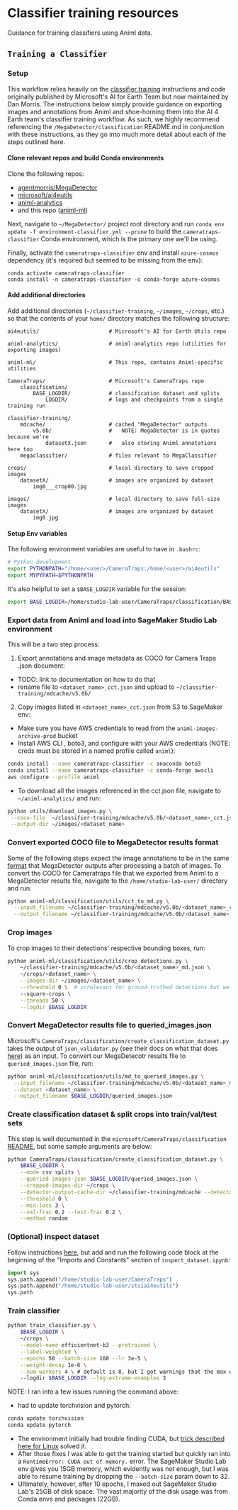 # Classifier training resources
Guidance for training classifiers using Animl data.

## `Training a Classifier`


### Setup

This workflow relies heavily on the [classifier training](https://github.com/agentmorris/MegaDetector/tree/main/classification) instructions and code originally published by Microsoft's AI for Earth Team but now maintained by Dan Morris. The instructions below simply provide guidance on  exporting images and annotations from Animl and shoe-horning them into the AI 4 Earth team's classifier training workflow. As such, we highly recommend referencing the `/MegaDetector/classification` README.md in conjunction with these instructions, as they go into much more detail about each of the steps outlined here.

#### Clone relevant repos and build Conda environments

Clone the following repos:
- [agentmorris/MegaDetector](https://github.com/agentmorris/MegaDetector)
- [microsoft/ai4eutils](https://github.com/microsoft/ai4eutils)
- [animl-analytics](https://github.com/tnc-ca-geo/animl-analytics)
- and this repo ([animl-ml](https://github.com/tnc-ca-geo/animl-ml))

Next, navigate to `~/MegaDetector/` project root directory and run `conda env update -f environment-classifier.yml --prune` to build the `cameratraps-classifier` Conda environment, which is the primary one we'll be using.

Finally, activate the `cameratraps-classifier` env and install `azure-cosmos` dependency (it's required but seemed to be missing from the env):

```
conda activate cameratraps-classifier
conda install -n cameratraps-classifier -c conda-forge azure-cosmos
```

#### Add additional directories

Add additional directories (`~/classifier-training`, `~/images`, `~/crops`, etc.) so that the contents of your `home/` directory matches the following structure:

```
ai4eutils/                      # Microsoft's AI for Earth Utils repo

animl-analytics/                # animl-analytics repo (utilities for exporting images)

animl-ml/                       # This repo, contains Animl-specific utilities

CameraTraps/                    # Microsoft's CameraTraps repo
    classification/
        BASE_LOGDIR/            # classification dataset and splits
            LOGDIR/             # logs and checkpoints from a single training run

classifier-training/            
    mdcache/                    # cached "MegaDetector" outputs
        v5.0b/                  #   NOTE: MegaDetector is in quotes because we're
            datasetX.json       #   also storing Animl annotations here too
    megaclassifier/             # files relevant to MegaClassifier

crops/                          # local directory to save cropped images
    datasetX/                   # images are organized by dataset
        img0___crop00.jpg

images/                         # local directory to save full-size images
    datasetX/                   # images are organized by dataset
        img0.jpg

```

#### Setup Env variables
The following environment variables are useful to have in `.bashrc`:

```bash
# Python development
export PYTHONPATH="/home/<user>/CameraTraps:/home/<user>/ai4eutils"
export MYPYPATH=$PYTHONPATH
```

It's also helpful to set a `$BASE_LOGDIR` variable for the session:
```bash
export BASE_LOGDIR=/home/studio-lab-user/CameraTraps/classification/BASE_LOGDIR
```

### Export data from Animl and load into SageMaker Studio Lab environment
This will be a two step process:
1. Export annotations and image metadata as COCO for Camera Traps .json document:
  - TODO: link to documentation on how to do that
  - rename file to `<dataset_name>_cct.json` and upload to `~/classifier-training/mdcache/v5.0b/`
2. Copy images listed in `<dataset_name>_cct.json` from S3 to SageMaker env:
  - Make sure you have AWS credentials to read from the `animl-images-archive-prod` bucket
  - Install AWS CLI , boto3, and configure with your AWS credentials (NOTE: creds must be stored in a named profile called `animl`):
  ```bash
  conda install --name cameratraps-classifier -c anaconda boto3
  conda install --name cameratraps-classifier -c conda-forge awscli
  aws configure --profile animl
  ```
  - To download all the images referenced in the cct.json file, navigate to `~/animl-analytics/` and run:
  ```bash
  python utils/download_images.py \
   --coco-file  ~/classifier-training/mdcache/v5.0b/<dataset_name>_cct.json\
   --output-dir ~/images/<dataset_name>
  ```

### Convert exported COCO file to MegaDetector results format
Some of the following steps expect the image annotations to be in the same [format](https://github.com/microsoft/CameraTraps/tree/main/api/batch_processing/#batch-processing-api-output-format) that MegaDetector outputs after processing a batch of images. To convert the COCO for Cameratraps file that we exported from Animl to a MegaDetector results file, navigate to the `/home/studio-lab-user/` directory and run:

```bash
python animl-ml/classification/utils/cct_to_md.py \
  --input_filename ~/classifier-training/mdcache/v5.0b/<dataset_name>_cct.json \
  --output_filename ~/classifier-training/mdcache/v5.0b/<dataset_name>_md.json
```

### Crop images 
To crop images to their detections' respective bounding boxes, run:

```bash
python animl-ml/classification/utils/crop_detections.py \
    ~/classifier-training/mdcache/v5.0b/<dataset_name>_md.json \
    ~/crops/<dataset_name> \
    --images-dir ~/images/<dataset_name> \
    --threshold 0 \  # irrelevant for ground-truthed detections but we pass it in anyhow
    --square-crops \
    --threads 50 \
    --logdir $BASE_LOGDIR
```

### Convert MegaDetector results file to queried_images.json
Microsoft's `CameraTraps/classification/create_classification_dataset.py` takes the output of `json_validator.py` (see their docs on what that does [here](https://github.com/microsoft/CameraTraps/tree/main/classification#2-query-megadb-for-labeled-images)) as an input. To convert our MegaDetecotr results file to `queried_images.json` file, run: 

```bash
python animl-ml/classification/utils/md_to_queried_images.py \
  --input_filename ~/classifier-training/mdcache/v5.0b/<dataset_name>_md.json \
  --dataset <dataset_name> \
  --output_filename $BASE_LOGDIR/queried_images.json
```

### Create classification dataset & split crops into train/val/test sets
This step is well documented in the `microsoft/CameraTraps/classification` [README](https://github.com/microsoft/CameraTraps/tree/main/classification#4-create-classification-dataset-and-split-image-crops-into-trainvaltest-sets-by-location), but some sample arguments are below: 

```bash
python CameraTraps/classification/create_classification_dataset.py \
    $BASE_LOGDIR \
    --mode csv splits \
    --queried-images-json $BASE_LOGDIR/queried_images.json \
    --cropped-images-dir ~/crops \
    --detector-output-cache-dir ~/classifier-training/mdcache --detector-version 5.0b \
    --threshold 0 \
    --min-locs 3 \
    --val-frac 0.2 --test-frac 0.2 \
    --method random
```

### (Optional) inspect dataset
Follow instructions [here](https://github.com/microsoft/CameraTraps/tree/main/classification#5-optional-manually-inspect-dataset), but add and run the following code block at the beginning of the "Imports and Constants" section of `inspect_dataset.ipynb`:

```python
import sys
sys.path.append("/home/studio-lab-user/CameraTraps")
sys.path.append("/home/studio-lab-user/stuiai4eutils")
sys.path
```

### Train classifier

```bash
python train_classifier.py \
    $BASE_LOGDIR \
    ~/crops \
    --model-name efficientnet-b3 --pretrained \
    --label-weighted \
    --epochs 50 --batch-size 160 --lr 3e-5 \
    --weight-decay 1e-6 \
    --num-workers 4 \ # default is 8, but I got warnings that the max was 4 in SageMaker Studio Lab env
    --logdir $BASE_LOGDIR --log-extreme-examples 3
```

NOTE: I ran into a few issues running the command above: 
- had to update torchvision and pytorch:
```bash
conda update torchvision
conda update pytorch
```
- The environment initially had trouble finding CUDA, but [trick described here for Linux](https://github.com/microsoft/CameraTraps/tree/main/classification#verifying-that-cuda-is-available-and-dealing-with-the-case-where-it-isnt) solved it. 
- After those fixes I was able to get the training started but quickly ran into a `RuntimeError: CUDA out of memory.` error. The SageMaker Studio Lab env gives you 15GB memory, which evidently was not enough, but I was able to resume training by dropping the `--batch-size` param down to 32. 
- Ultimately, however, after 10 epochs, I maxed out SageMaker Studio Lab's 25GB of disk space. The vast majority of the disk usage was from Conda envs and packages (22GB).
